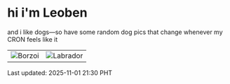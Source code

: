 # hi i'm Leoben

and i like dogs—so have some random dog pics that change whenever my CRON feels like it

|  |  |
|--------|----------|
| ![Borzoi](https://random-dog-vercel.vercel.app/api/random-borzoi?v=1762003820) | ![Labrador](https://random-dog-vercel.vercel.app/api/random-labrador?v=1762003820) |

Last updated: 2025-11-01 21:30 PHT
